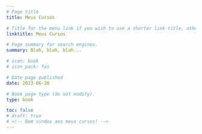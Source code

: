 ```yaml
---
# Page title
title: Meus Cursos

# Title for the menu link if you wish to use a shorter link title, otherwise remove this option.
linktitle: Meus Cursos

# Page summary for search engines.
summary: Blah, blah, blah...

# icon: book
# icon_pack: fas

# Date page published
date: 2023-06-20

# Book page type (do not modify).
type: book

toc: false
# draft: true
# <!-- Bem vindos aos meus cursos! -->
---
```




